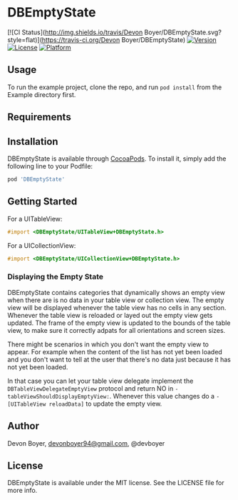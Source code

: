 # DBEmptyState

[![CI Status](http://img.shields.io/travis/Devon Boyer/DBEmptyState.svg?style=flat)](https://travis-ci.org/Devon Boyer/DBEmptyState)
[![Version](https://img.shields.io/cocoapods/v/DBEmptyState.svg?style=flat)](http://cocoapods.org/pods/DBEmptyState)
[![License](https://img.shields.io/cocoapods/l/DBEmptyState.svg?style=flat)](http://cocoapods.org/pods/DBEmptyState)
[![Platform](https://img.shields.io/cocoapods/p/DBEmptyState.svg?style=flat)](http://cocoapods.org/pods/DBEmptyState)

## Usage

To run the example project, clone the repo, and run `pod install` from the Example directory first.

## Requirements

## Installation

DBEmptyState is available through [CocoaPods](http://cocoapods.org). To install
it, simply add the following line to your Podfile:

```ruby
pod 'DBEmptyState'
```

## Getting Started

For a UITableView:

```objectiveC
#import <DBEmptyState/UITableView+DBEmptyState.h>
```
For a UICollectionView:

```objectiveC
#import <DBEmptyState/UICollectionView+DBEmptyState.h>
```

### Displaying the Empty State

DBEmptyState contains categories that dynamically shows an empty view when there are is no data in your table view or collection view. The empty view will be displayed whenever the table view has no cells in any section. Whenever the table view is reloaded or layed out the empty view gets updated. The frame of the empty view is updated to the bounds of the table view, to make sure it correctly adpats for all orientations and screen sizes.

There might be scenarios in which you don't want the empty view to appear. For example when the content of the list has not yet been loaded and you don't want to tell at the user that there's no data just because it has not yet been loaded.

In that case you can let your table view delegate implement the `DBTableViewDelegateEmptyView` protocol and return NO in `-tableViewShouldDisplayEmptyView:`. Whenever this value changes do a `-[UITableView reloadData]` to update the empty view.

## Author

Devon Boyer, devonboyer94@gmail.com, @devboyer

## License

DBEmptyState is available under the MIT license. See the LICENSE file for more info.
